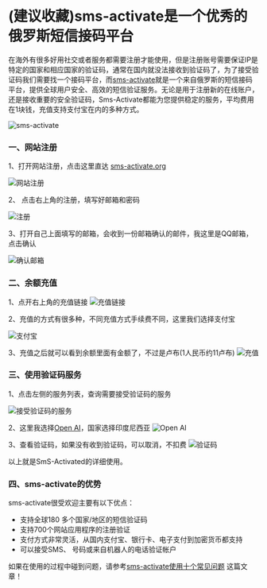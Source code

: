 # (建议收藏)sms-activate是一个优秀的俄罗斯短信接码平台

在海外有很多好用社交或者服务都需要注册才能使用，但是注册账号需要保证IP是特定的国家和相应国家的验证码，通常在国内就没法接收到验证码了，为了接受验证码我们需要找一个接码平台，而[sms-activate](https://sms-activate.org/?ref=3138803 "sms-activate")就是一个来自俄罗斯的短信接码平台，提供全球用户安全、高效的短信验证服务。无论是用于注册新的在线账户，还是接收重要的安全验证码，Sms-Activate都能为您提供稳定的服务，平均费用在1块钱，充值支持支付宝在内的多种方式。

![sms-activate](https://www.11meigui.com/wp-content/uploads/2024/02/image-1706799522099.png)

### 一、网站注册

1、打开网站注册，点击这里直达 [sms-activate.org](https://sms-activate.org/?ref=3138803 "sms-activate.org")

![网站注册](http://www.11meigui.com/wp-content/uploads/2023/03/Xnip2023-03-31_12-54-36-1.jpg)

2、 点击右上角的注册，填写好邮箱和密码

![注册](http://www.11meigui.com/wp-content/uploads/2023/03/Xnip2023-03-31_13-11-15.jpg)

3、打开自己上面填写的邮箱，会收到一份邮箱确认的邮件，我这里是QQ邮箱，点击确认

![确认邮箱](http://www.11meigui.com/wp-content/uploads/2023/03/Xnip2023-03-31_13-06-49.jpg)

### 二、余额充值

1、点开右上角的充值链接
![充值链接](http://www.11meigui.com/wp-content/uploads/2023/03/Xnip2023-03-31_13-15-25.jpg)

2、充值的方式有很多种，不同充值方式手续费不同，这里我们选择支付宝

![支付宝](http://www.11meigui.com/wp-content/uploads/2023/03/Xnip2023-03-31_13-01-28.jpg)

3、充值之后就可以看到余额里面有金额了，不过是卢布(1人民币约11卢布)
![充值](http://www.11meigui.com/wp-content/uploads/2023/03/Xnip2023-03-31_13-01-10.jpg)

### 三、使用验证码服务

1、点击左侧的服务列表，查询需要接受验证码的服务

![接受验证码的服务](http://www.11meigui.com/wp-content/uploads/2023/03/Xnip2023-03-31_13-01-54.jpg)

2、这里我选择[Open AI](https://www.11meigui.com/2023/register-chatgpt.html "Open AI")，国家选择印度尼西亚
![Open AI](http://www.11meigui.com/wp-content/uploads/2023/03/Xnip2023-03-31_13-02-26.jpg)

3、查看验证码，如果没有收到验证码，可以取消，不扣费
![验证码](http://www.11meigui.com/wp-content/uploads/2023/03/Xnip2023-03-31_13-03-20.jpg)

以上就是SmS-Activated的详细使用。

### 四、sms-activate的优势
sms-activate很受欢迎主要有以下优点：

- 支持全球180 多个国家/地区的短信验证码
- 支持700个网站应用程序的注册验证
- 支付方式非常灵活，从国内支付宝、银行卡、电子支付到加密货币都支持
- 可以接受SMS、 号码或来自机器人的电话验证帐户

如果在使用的过程中碰到问题，请参考[sms-activate使用十个常见问题](https://www.11meigui.com/2023/sms-activate-faq.html "sms-activate使用十个常见问题") 这篇文章！
